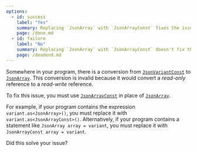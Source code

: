 ```yaml
---
options:
  - id: success
    label: "Yes"
    summary: Replacing `JsonArray` with `JsonArrayConst` fixes the issue
    page: /done.md
  - id: failure
    label: "No"
    summary: Replacing `JsonArray` with `JsonArrayConst` doesn't fix the issue
    page: /deadend.md
---
```


Somewhere in your program, there is a conversion from [`JsonVariantConst`](/v6/api/jsonvariantconst/) to [`JsonArray`](/v6/api/jsonarray/). This conversion is invalid because it would convert a *read-only* reference to a *read-write* reference.

To fix this issue, you must use [`JsonArrayConst`](/v6/api/jsonarrayconst/) in place of [`JsonArray`](/v6/api/jsonarray/).

For example, if your program contains the expression `variant.as<JsonArray>()`, you must replace it with `variant.as<JsonArrayConst>()`. Alternatively, if your program contains a statement like `JsonArray array = variant`, you must replace it with `JsonArrayConst array = variant`.

Did this solve your issue?